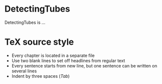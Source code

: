 # DetectingTubes
DetectingTubes is ...

# TeX source style 
* Every chapter is located in a separate file
* Use two blank lines to set off headlines from regular text
* Every sentence starts from new line, but one sentence can be written on several lines
* Indent by three spaces (_Tab_)

